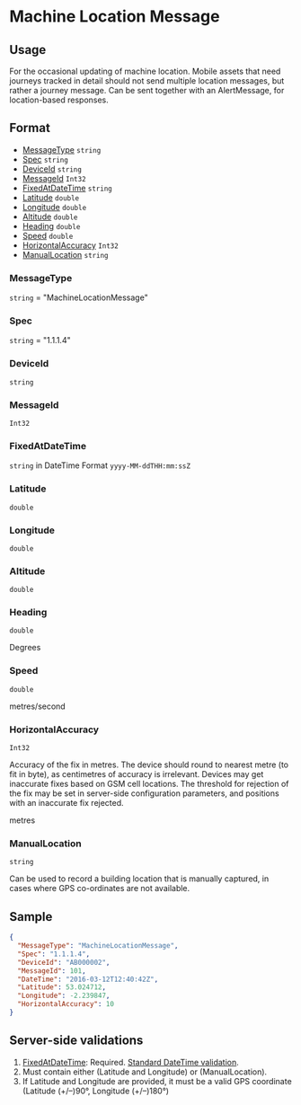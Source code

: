 # Machine Location Message
## Usage
For the occasional updating of machine location. Mobile assets that need journeys tracked in detail should not send multiple location messages, but rather a journey message. Can be sent together with an AlertMessage, for location-based responses.

## Format
* [MessageType](#messagetype) ```string```
* [Spec](#spec) ```string```
* [DeviceId](#deviceid) ```string```
* [MessageId](#messageid) ```Int32```
* [FixedAtDateTime](#fixedatdatetime) ```string```
* [Latitude](#latitude) ```double```
* [Longitude](#longitude) ```double```
* [Altitude](#altitude) ```double```
* [Heading](#heading) ```double```
* [Speed](#speed) ```double```
* [HorizontalAccuracy](#horizontalaccuracy) ```Int32```
* [ManualLocation](#manualLocation) ```string```

### MessageType
```string``` = "MachineLocationMessage"
### Spec
```string``` = "1.1.1.4"
### DeviceId
```string``` 
### MessageId
```Int32```
### FixedAtDateTime
```string``` in DateTime Format ```yyyy-MM-ddTHH:mm:ssZ```
### Latitude
```double``` 
### Longitude
```double``` 
### Altitude
```double``` 
### Heading
```double```

Degrees
### Speed
```double``` 

metres/second
### HorizontalAccuracy
```Int32``` 

Accuracy of the fix in metres. The device should round to nearest metre (to fit in byte), as centimetres of accuracy is irrelevant. Devices may get inaccurate fixes based on GSM cell locations. The threshold for rejection of the fix may be set in server-side configuration parameters, and positions with an inaccurate fix rejected.

metres
### ManualLocation
```string``` 

Can be used to record a building location that is manually captured, in cases where GPS co-ordinates are not available.

## Sample
```JSON
{
  "MessageType": "MachineLocationMessage",
  "Spec": "1.1.1.4",
  "DeviceId": "AB000002",
  "MessageId": 101,
  "DateTime": "2016-03-12T12:40:42Z",
  "Latitude": 53.024712,
  "Longitude": -2.239847,
  "HorizontalAccuracy": 10
}
```

## Server-side validations
1. [FixedAtDateTime](#fixedatdatetime): Required. [Standard DateTime validation](../00-UsageNotes/DateTime-Formatting.md#standardddateTimevalidation).
2. Must contain either (Latitude and Longitude) or (ManualLocation).
3. If Latitude and Longitude are provided, it must be a valid GPS coordinate (Latitude (+/–)90°, Longitude (+/–)180°)